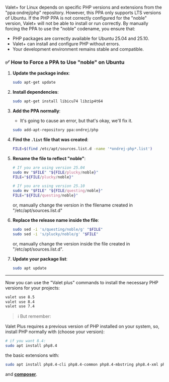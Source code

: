 Valet+ for Linux depends on specific PHP versions and extensions from the "ppa:ondrej/php" repository. However, this PPA only supports LTS versions of Ubuntu. If the PHP PPA is not correctly configured for the "noble" version, Valet+ will not be able to install or run correctly. By manually forcing the PPA to use the "noble" codename, you ensure that:

- PHP packages are correctly available for Ubuntu 25.04 and 25.10.
- Valet+ can install and configure PHP without errors.
- Your development environment remains stable and compatible.

### ✅ How to Force a PPA to Use "noble" on Ubuntu

1. **Update the package index**:
   ```bash
   sudo apt-get update
   ```
   
2. **Install dependencies**:
   ```bash
   sudo apt-get install libicu74 libzip4t64
   ```

2. **Add the PPA normally**:
   - It's going to cause an error, but that's okay, we'll fix it.

   ```bash
   sudo add-apt-repository ppa:ondrej/php
   ```

4. **Find the `.list` file that was created**:
   ```bash
   FILE=$(find /etc/apt/sources.list.d -name '*ondrej-php*.list')
   ```

5. **Rename the file to reflect "noble"**:
   ```bash
   # If you are using version 25.04
   sudo mv "$FILE" "${FILE/plucky/noble}"
   FILE="${FILE/plucky/noble}"

   # If you are using version 25.10
   sudo mv "$FILE" "${FILE/questing/noble}"
   FILE="${FILE/questing/noble}"
   ```
   or, manually change the version in the filename created in "/etc/apt/sources.list.d"

6. **Replace the release name inside the file**:
   ```bash
   sudo sed -i 's/questing/noble/g' "$FILE"
   sudo sed -i 's/plucky/noble/g' "$FILE"
   ```
   or, manually change the version inside the file created in "/etc/apt/sources.list.d".

7. **Update your package list**:
   ```bash
   sudo apt update
   ```

---

Now you can use the "Valet plus" commands to install the necessary PHP versions for your projects:

```bash
valet use 8.5
valet use 8.4
valet use 7.4
```


> ℹ️ But remember:

Valet Plus requires a previous version of PHP installed on your system, so, install PHP normally with (choose your version):

```bash
# if you want 8.4:
sudo apt install php8.4
```

the basic extensions with: 

```bash
sudo apt install php8.4-cli php8.4-common php8.4-mbstring php8.4-xml php8.4-curl php8.4-mysql php8.4-zip php8.4-bcmath php8.4-gd php8.4-intl php8.4-soap php8.4-sqlite3
```

and **[composer](https://getcomposer.org/download/)**.
